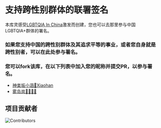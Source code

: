 # 支持跨性别群体的联署签名

本库灵感受[LGBTQIA In China](https://github.com/LGBT-CN/LGBTQIA-In-China)激发而创建，您也可以去那里参与中国LGBTQIA+群体的署名。

### 如果您支持中国的跨性别群体及其追求平等的事业，或者您自身就是跨性别者，可以在此处参与署名。

### 您可以fork该库，在以下列表中加入您的昵称并提交PR，以参与署名。

- [神楽坂小涵🍥Xiaohan](https://github.com/yuhan2680)
- [雾岛岚🏳️‍⚧️🏳️‍🌈](https://github.com/Kirishim-arashi)

## 项目贡献者

![Contributors](https://contrib.rocks/image?repo=TransDocumentLibrary/SupportTransSignature)
